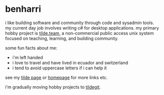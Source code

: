 # benharri

i like building software and community through code and sysadmin tools.
my current day job involves writing c# for desktop applications.
my primary hobby project is [tilde.team](https://tilde.team/),
a non-commercial public access unix system focused on teaching, learning,
and building community.

some fun facts about me:

- i'm left handed
- i love to travel and have lived in ecuador and switzerland
- i tend to avoid uppercase letters if i can help it

see my [tilde page](https://tilde.team/~ben/) or [homepage](https://benharr.is)
for more links etc.

i'm gradually moving hobby projects to [tildegit](https://tildegit.org/ben).
